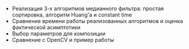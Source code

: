 * Реализация 3-х алгоритмов медианного фильтра: простая сортировка, алгоритм Huang'а и constant time  
* Сравнение времени работы реализованных алгоритмов и оценка фактической асимптотики  
* Выбор параметров для композиции  
* Сравнение с OpenCV и пример работы  
